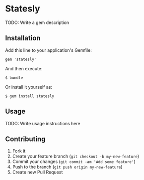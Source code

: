 # Statesly

TODO: Write a gem description

## Installation

Add this line to your application's Gemfile:

    gem 'statesly'

And then execute:

    $ bundle

Or install it yourself as:

    $ gem install statesly

## Usage

TODO: Write usage instructions here

## Contributing

1. Fork it
2. Create your feature branch (`git checkout -b my-new-feature`)
3. Commit your changes (`git commit -am 'Add some feature'`)
4. Push to the branch (`git push origin my-new-feature`)
5. Create new Pull Request
